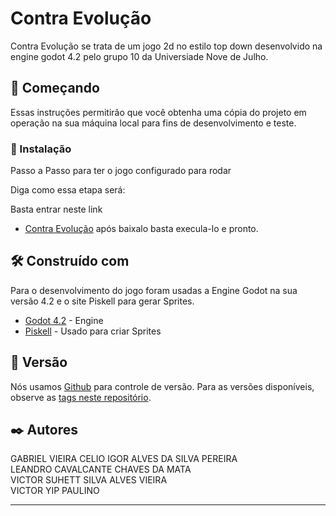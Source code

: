 # Contra Evolução

Contra Evolução se trata de um jogo 2d no estilo top down desenvolvido na engine godot 4.2 pelo grupo 10 da Universiade Nove de Julho.

## 🚀 Começando

Essas instruções permitirão que você obtenha uma cópia do projeto em operação na sua máquina local para fins de desenvolvimento e teste.


### 🔧 Instalação

Passo a Passo para ter o jogo configurado para rodar

Diga como essa etapa será:

Basta entrar neste link 
* [Contra Evolução](https://www.4shared.com/file/KZ7vtC2-jq/Contra_Evolucao.html) após baixalo basta execula-lo e pronto.

## 🛠️ Construído com

Para o desenvolvimento do jogo foram usadas a Engine Godot na sua versão 4.2 e o site Piskell para gerar Sprites.
* [Godot 4.2](https://godotengine.org/) - Engine
* [Piskell](https://www.piskelapp.com/) - Usado para criar Sprites


## 📌 Versão

Nós usamos [Github](https://github.com/) para controle de versão. Para as versões disponíveis, observe as [tags neste repositório](https://github.com/igorcalves/Contra-Evolucao-Game-Godot-Faculdade). 

## ✒️ Autores

GABRIEL VIEIRA CELIO 
IGOR ALVES DA SILVA PEREIRA  
LEANDRO CAVALCANTE CHAVES DA MATA  
VICTOR SUHETT SILVA ALVES VIEIRA  
VICTOR YIP PAULINO 


---